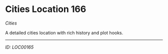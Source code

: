 # Cities Location 166

*Cities*

A detailed cities location with rich history and plot hooks.

---
*ID: LOC00165*